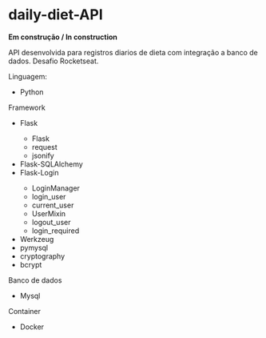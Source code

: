 # daily-diet-API

<b>Em construção / In construction</b>

API desenvolvida para registros diarios de dieta com integração a banco de dados.
Desafio Rocketseat.

Linguagem:
<ul>
    <li>Python</li>
</ul>

Framework
<ul>
    <li>Flask</li>
    <ul>
        <li>Flask</li>
        <li>request</li>
        <li>jsonify</li>
    </ul>
    <li>Flask-SQLAlchemy</li>
    <li>Flask-Login</li>
    <ul>
        <li>LoginManager</li>
        <li>login_user</li>
        <li>current_user</li>
        <li>UserMixin</li>
        <li>logout_user</li>
        <li>login_required</li>
    </ul>
    <li>Werkzeug</li>
    <li>pymysql</li>
    <li>cryptography</li>
    <li>bcrypt</li>
</ul>

Banco de dados
<ul>
    <li>Mysql</li>
</ul>

Container
<ul>
    <li>Docker</li>
</ul>